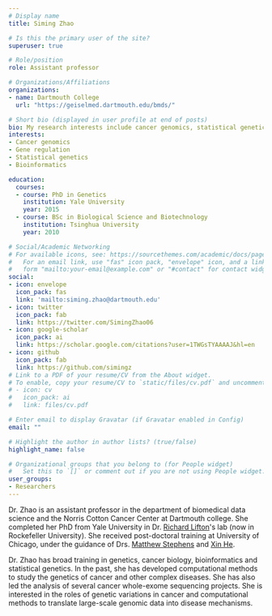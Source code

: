 ```yaml
---
# Display name
title: Siming Zhao

# Is this the primary user of the site?
superuser: true

# Role/position
role: Assistant professor

# Organizations/Affiliations
organizations:
- name: Dartmouth College
  url: "https://geiselmed.dartmouth.edu/bmds/"

# Short bio (displayed in user profile at end of posts)
bio: My research interests include cancer genomics, statistical genetics
interests:
- Cancer genomics
- Gene regulation
- Statistical genetics
- Bioinformatics

education:
  courses:
  - course: PhD in Genetics
    institution: Yale University
    year: 2015
  - course: BSc in Biological Science and Biotechnology
    institution: Tsinghua University
    year: 2010

# Social/Academic Networking
# For available icons, see: https://sourcethemes.com/academic/docs/page-builder/#icons
#   For an email link, use "fas" icon pack, "envelope" icon, and a link in the
#   form "mailto:your-email@example.com" or "#contact" for contact widget.
social:
- icon: envelope
  icon_pack: fas
  link: 'mailto:siming.zhao@dartmouth.edu'
- icon: twitter
  icon_pack: fab
  link: https://twitter.com/SimingZhao06
- icon: google-scholar
  icon_pack: ai
  link: https://scholar.google.com/citations?user=1TWGsTYAAAAJ&hl=en
- icon: github
  icon_pack: fab
  link: https://github.com/simingz
# Link to a PDF of your resume/CV from the About widget.
# To enable, copy your resume/CV to `static/files/cv.pdf` and uncomment the lines below.
# - icon: cv
#   icon_pack: ai
#   link: files/cv.pdf

# Enter email to display Gravatar (if Gravatar enabled in Config)
email: ""

# Highlight the author in author lists? (true/false)
highlight_name: false

# Organizational groups that you belong to (for People widget)
#   Set this to `[]` or comment out if you are not using People widget.
user_groups:
- Researchers
---
```


Dr. Zhao is an assistant professor in the department of biomedical data science and the Norris Cotton Cancer Center at Dartmouth college. She completed her PhD from Yale University in Dr. [Richard Lifton](https://www.rockefeller.edu/our-scientists/heads-of-laboratories/1139-richard-p-lifton/)'s lab (now in Rockefeller University). She received post-doctoral training at University of Chicago, under the guidance of Drs. [Matthew Stephens](https://stephenslab.uchicago.edu/) and [Xin He](http://xinhelab.org/). 

Dr. Zhao has broad training in genetics, cancer biology, bioinformatics and statistical genetics.  In the past, she has developed computational methods to study the genetics of cancer and other complex diseases. She has also led the analysis of several cancer whole-exome sequencing projects. She is interested in the roles of genetic variations in cancer and computational methods to translate large-scale genomic data into disease mechanisms.




